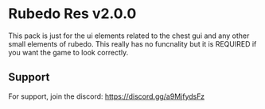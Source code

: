 # Rubedo Res v2.0.0

This pack is just for the ui elements related to the chest gui
and any other small elements of rubedo. This really has no
funcnality but it is REQUIRED if you want the game to look
correctly.

## Support

For support, join the discord: https://discord.gg/a9MjfydsFz
